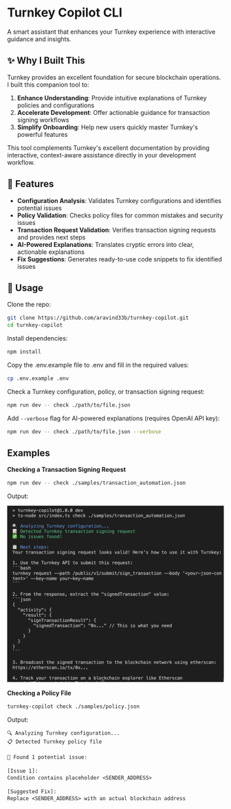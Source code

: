 # Turnkey Copilot CLI

A smart assistant that enhances your Turnkey experience with interactive guidance and insights.

## ✨ Why I Built This

Turnkey provides an excellent foundation for secure blockchain operations. I built this companion tool to:

1. **Enhance Understanding**: Provide intuitive explanations of Turnkey policies and configurations
2. **Accelerate Development**: Offer actionable guidance for transaction signing workflows
3. **Simplify Onboarding**: Help new users quickly master Turnkey's powerful features

This tool complements Turnkey's excellent documentation by providing interactive, context-aware assistance directly in your development workflow.

## 🚀 Features

- **Configuration Analysis**: Validates Turnkey configurations and identifies potential issues
- **Policy Validation**: Checks policy files for common mistakes and security issues
- **Transaction Request Validation**: Verifies transaction signing requests and provides next steps
- **AI-Powered Explanations**: Translates cryptic errors into clear, actionable explanations
- **Fix Suggestions**: Generates ready-to-use code snippets to fix identified issues

## 🧰 Usage

Clone the repo:

```bash
git clone https://github.com/aravind33b/turnkey-copilot.git
cd turnkey-copilot
```

Install dependencies:

```bash
npm install
```

Copy the .env.example file to .env and fill in the required values:

```bash
cp .env.example .env
```

Check a Turnkey configuration, policy, or transaction signing request:

```bash
npm run dev -- check ./path/to/file.json
```

Add `--verbose` flag for AI-powered explanations (requires OpenAI API key):

```bash
npm run dev -- check ./path/to/file.json --verbose
```

## Examples

**Checking a Transaction Signing Request**

```bash
npm run dev -- check ./samples/transaction_automation.json
```

Output:

![Sample Output](./sample_query.png)

**Checking a Policy File**

```bash
turnkey-copilot check ./samples/policy.json
```

Output:
```
🔍 Analyzing Turnkey configuration...
📋 Detected Turnkey policy file

🚨 Found 1 potential issue:

[Issue 1]:
Condition contains placeholder <SENDER_ADDRESS>

[Suggested Fix]:
Replace <SENDER_ADDRESS> with an actual blockchain address
```